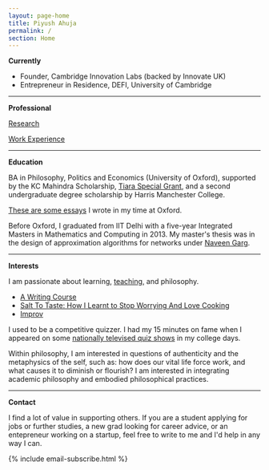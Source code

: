 ```yaml
---
layout: page-home
title: Piyush Ahuja
permalink: /
section: Home
---
```





**Currently**

<!-- <img  src="files/images/mypic.jpeg" title='Piyush Ahuja' width='100px' align='right' />  -->

* Founder, Cambridge Innovation Labs (backed by Innovate UK) 
* Entrepreneur in Residence, DEFI, University of Cambridge 


<!-- I would like to bring philosophy to bear on daily life through products people use and events they attend.  -->

----

<!-- **Where am I these days?**  SF and Cambridge (UK). -->
<!-- 
I often travel to London, Oxford, New Delhi, and Chandigarh. -->

<!-- <center>

<figure>
    <img src="files/images/oxford/cam.jpg" alt="Cambridge" width="550" height= "400" /> 

    


 <figcaption></figcaption> 
</figure>
</center>

 -->





**Professional**


[Research](/research)

[Work Experience](/work) 


---

**Education** 

BA in Philosophy, Politics and Economics (University of Oxford),  supported by the KC Mahindra Scholarship, [Tiara Special Grant](https://www.tiarafoundation.com/copy-of-tiara-special-grant), and a second undergraduate degree scholarship by Harris Manchester College. 

[These are some essays](/philosophy) I wrote in my time at Oxford. 

Before Oxford, I graduated from IIT Delhi with a five-year Integrated Masters in Mathematics and Computing in 2013. My master's thesis was in the design of approximation algorithms for networks under [Naveen Garg](https://en.wikipedia.org/wiki/Naveen_Garg). 



----

**Interests** 


I am passionate about learning, [teaching](/teachers), and philosophy. 


* [A Writing Course](/courses/writing/intro)
* [Salt To Taste: How I Learnt to Stop Worrying And Love Cooking](/cook)
* [Improv](/improv)


I used to be a competitive quizzer. I had my 15 minutes on fame when I appeared on some [nationally televised quiz shows](https://www.youtube.com/watch?v=-5pdjrdj0uA) in my college days. 



Within philosophy, I am interested in questions of authenticity and the metaphysics of the self, such as: how does our vital life force work, and what causes it to diminish or flourish? I am interested in integrating academic philosophy and embodied philosophical practices.






<!--  With Sarah Maughan, I run a conscious dating workshop in Cambridge.  -->

<!-- I am driven by the philosophy of authenticity and questions in the metaphysics of self, soul, and consciousness that have a deep sense of mystery and magic: we say "be yourself", but how can we possibly fail to be ourselves? How do we get in our own way? How does our vital life force work, and what causes it to diminish or flourish?  -->







<!-- * Meeting Without Masks -->


<!-- 
* Meetings Without Masks: An authentic dating event for singles. Next one: [30th September](https://www.tickettailor.com/events/meetingwithoutmasks/958578) 
 -->
<!-- * Salt To Taste: a series of essays on authenticity -->


<!-- 
 One of the best way to learn is to teach it to someone. Platonia allows one to organize one-on-one meetups with people for learning-and-teaching. Give it a try! Here's the [download link for iOS]((http://itunes.com/apps/platonia)) and here's the [download link for Android](https://play.google.com/store/apps/details?id=com.platonia_client). -->

<!-- - **Teaching:**  I am interested in teaching or mentoring opportunies in philosophy, algorithms, and creative writing.

- **Learning:** I am looking for people interested in practicing Improv, First Aid, or Wilderness survival skills.  

- **Creative Collaborations:** If you'd like to collaborate on something for *fun*, please don't hesitate to reach out. Here are some ideas: a podcast, a comedy sketch, a mobile app, or any long-form writing assignment. 
 -->

----

**Contact**

I find a lot of value in supporting others. If you are a student applying for jobs or further studies, a new grad looking for career advice, or an entepreneur working on a startup, feel free to write to me and I'd help in any way I can.


{% include email-subscribe.html %}


[resumeFile]: ../files/piyush_resume.pdf 
[thesis]: ../files/research/thesis.pdf

 
